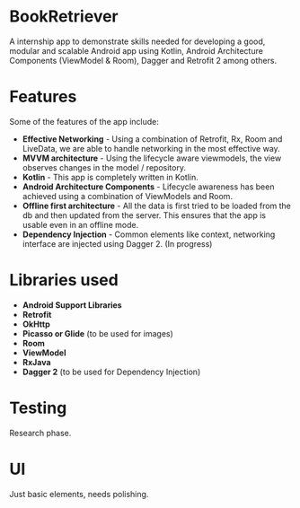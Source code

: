 # BookRetriever
A internship app to demonstrate skills needed for developing a good, modular and scalable Android app using Kotlin, Android Architecture Components (ViewModel & Room), Dagger and Retrofit 2 among others.

# Features
Some of the features of the app include:

- **Effective Networking** - Using a combination of Retrofit, Rx, Room and LiveData, we are able to handle networking in the most effective way.
- **MVVM architecture** - Using the lifecycle aware viewmodels, the view observes changes in the model / repository.
- **Kotlin** - This app is completely written in Kotlin.
- **Android Architecture Components** - Lifecycle awareness has been achieved using a combination of ViewModels and Room.
- **Offline first architecture** - All the data is first tried to be loaded from the db and then updated from the server. This ensures that the app is usable even in an offline mode.
- **Dependency Injection** - Common elements like context, networking interface are injected using Dagger 2. (In progress)

# Libraries used


- **Android Support Libraries**
- **Retrofit**
- **OkHttp**
- **Picasso or Glide** (to be used for images)
- **Room**
- **ViewModel**
- **RxJava**
- **Dagger 2**  (to be used for Dependency Injection)

# Testing

Research phase.

# UI

Just basic elements, needs polishing.


